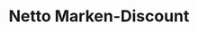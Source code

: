 ---
title: "Netto Marken-Discount"
url: /bremen/netto-marken-discount-walliser-strasse/
shop: Supermarkt
---